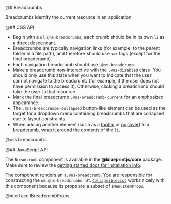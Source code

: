 @# Breadcrumbs

Breadcrumbs identify the current resource in an application.

@## CSS API

* Begin with a `ul.@ns-breadcrumbs`; each crumb should be in its own `li` as a direct descendant.
* Breadcrumbs are typically navigation links (for example, to the parent folder in a file path), and
therefore should use `<a>` tags (except for the final breadcrumb).
* Each navigation breadcrumb should use `.@ns-breadcrumb`.
* Make a breadcrumb non-interactive with the `.@ns-disabled` class. You should only use this
state when you want to indicate that the user cannot navigate to the breadcrumb (for example, if
the user does not have permission to access it). Otherwise, clicking a breadcrumb should take the
user to that resource.
* Mark the final breadcrumb `.@ns-breadcrumb-current` for an emphasized appearance.
* The `.@ns-breadcrumbs-collapsed` button-like element can be used as the target for a dropdown menu
containing breadcrumbs that are collapsed due to layout constraints.
* When adding another element (such as a [tooltip](#core/components/tooltip) or
[popover](#core/components/popover)) to a breadcrumb, wrap it around the contents of the `li`.

@css breadcrumbs

@## JavaScript API

The `Breadcrumb` component is available in the __@blueprintjs/core__ package.
Make sure to review the [getting started docs for installation info](#blueprint/getting-started).

The component renders an `a.@ns-breadcrumb`. You are responsible for constructing
the `ul.@ns-breadcrumbs` list. [`CollapsibleList`](#core/components/collapsiblelist)
works nicely with this component because its props are a subset of `IMenuItemProps`.

@interface IBreadcrumbProps
